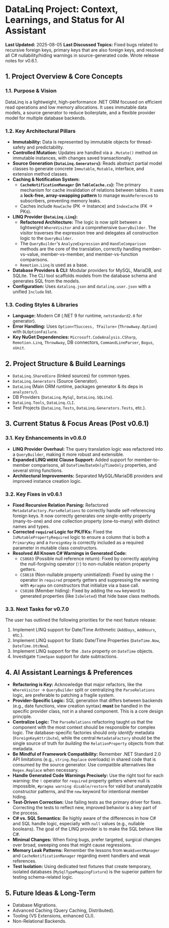 # DataLinq Project: Context, Learnings, and Status for AI Assistant

**Last Updated:** 2025-08-05
**Last Discussed Topics:** Fixed bugs related to recursive foreign keys, primary keys that are also foreign keys, and resolved all C# nullability/hiding warnings in source-generated code. Wrote release notes for v0.6.1.

## 1. Project Overview & Core Concepts

### 1.1. Purpose & Vision
DataLinq is a lightweight, high-performance .NET ORM focused on efficient read operations and low memory allocations. It uses immutable data models, a source generator to reduce boilerplate, and a flexible provider model for multiple database backends.

### 1.2. Key Architectural Pillars
*   **Immutability:** Data is represented by immutable objects for thread-safety and predictability.
*   **Controlled Mutation:** Updates are handled via a `.Mutate()` method on immutable instances, with changes saved transactionally.
*   **Source Generation (`DataLinq.Generators`):** Reads abstract partial model classes to generate concrete `Immutable`, `Mutable`, interface, and extension method classes.
*   **Caching & Notification System:**
    *   **`CacheNotificationManager` (in `TableCache.cs`):** The primary mechanism for cache invalidation of relations between tables. It uses a **lock-free, array-swapping pattern** to manage `WeakReference`s to subscribers, preventing memory leaks.
    *   Caches include `RowCache` (PK -> Instance) and `IndexCache` (FK -> PKs).
*   **LINQ Provider (`DataLinq.Linq`):**
    *   **Refactored Architecture:** The logic is now split between a lightweight `WhereVisitor` and a comprehensive `QueryBuilder`. The visitor traverses the expression tree and delegates all construction logic to the `QueryBuilder`.
    *   The `QueryBuilder`'s `AnalyzeExpression` and `HandleComparison` methods are the core of the translation, correctly handling member-vs-value, member-vs-member, and member-vs-function comparisons.
    *   `Remotion.Linq` is used as a base.
*   **Database Providers & CLI:** Modular providers for MySQL, MariaDB, and SQLite. The CLI tool scaffolds models from the database schema and generates SQL from the models.
*   **Configuration:** Uses `datalinq.json` and `datalinq.user.json` with a unified `Include` list.

### 1.3. Coding Styles & Libraries
*   **Language:** Modern C# (.NET 9 for runtime, `netstandard2.0` for generator).
*   **Error Handling:** Uses `Option<TSuccess, TFailure>` (`ThrowAway.Option`) with `DLOptionFailure`.
*   **Key NuGet Dependencies:** `Microsoft.CodeAnalysis.CSharp`, `Remotion.Linq`, `ThrowAway`, DB connectors, `CommandLineParser`, `Bogus`, `xUnit`.

## 2. Project Structure & Build Learnings

*   `DataLinq.SharedCore` (linked sources) for common types.
*   `DataLinq.Generators` (Source Generator).
*   `DataLinq` (Main ORM runtime, packages generator & its deps in `analyzers/`).
*   DB Providers (`DataLinq.MySql`, `DataLinq.SQLite`).
*   `DataLinq.Tools`, `DataLinq.CLI`.
*   Test Projects (`DataLinq.Tests`, `DataLinq.Generators.Tests`, etc.).

## 3. Current Status & Focus Areas (Post v0.6.1)

### 3.1. Key Enhancements in v0.6.0
*   **LINQ Provider Overhaul:** The query translation logic was refactored into a `QueryBuilder`, making it more robust and extensible.
*   **Expanded LINQ `WHERE` Clause Support:** Added support for member-to-member comparisons, all `DateTime`/`DateOnly`/`TimeOnly` properties, and several string functions.
*   **Architectural Improvements:** Separated MySQL/MariaDB providers and improved instance creation logic.

### 3.2. Key Fixes in v0.6.1
*   **Fixed Recursive Relation Parsing:** Refactored `MetadataFactory.ParseRelations` to correctly handle self-referencing foreign keys. It now correctly generates one single-entity property (many-to-one) and one collection property (one-to-many) with distinct names and types.
*   **Corrected `required` Logic for PK/FKs:** Fixed the `IsMutablePropertyRequired` logic to ensure a column that is both a `PrimaryKey` and a `ForeignKey` is correctly included as a required parameter in mutable class constructors.
*   **Resolved All Known C# Warnings in Generated Code:**
    *   `CS8603` (Possible null reference return): Fixed by correctly applying the null-forgiving operator (`!`) to non-nullable relation property getters.
    *   `CS8618` (Non-nullable property uninitialized): Fixed by using the `!` operator in `required` property getters and suppressing the warning with `#pragma` on constructors that initialize via a base call.
    *   `CS0108` (Member hiding): Fixed by adding the `new` keyword to generated properties (like `IsDeleted`) that hide base class methods.

### 3.3. Next Tasks for v0.7.0
The user has outlined the following priorities for the next feature release:
1.  Implement LINQ support for Date/Time Arithmetic (`AddDays`, `AddHours`, etc.).
2.  Implement LINQ support for Static Date/Time Properties (`DateTime.Now`, `DateTime.UtcNow`).
3.  Implement LINQ support for the `.Date` property on `DateTime` objects.
4.  Investigate `TimeSpan` support for date subtractions.

## 4. AI Assistant Learnings & Preferences

*   **Refactoring is Key:** Acknowledge that major refactors, like the `WhereVisitor` -> `QueryBuilder` split or centralizing the `ParseRelations` logic, are preferable to patching a fragile system.
*   **Provider-Specific Logic:** SQL generation that differs between backends (e.g., date functions, view creation syntax) **must** be handled in the specific provider class, not in a shared component. This is a core design principle.
*   **Centralize Logic:** The `ParseRelations` refactoring taught us that the component with the most context should be responsible for complex logic. The database-specific factories should only *identify* metadata (`ForeignKeyAttribute`), while the central `MetadataFactory` should be the single source of truth for *building* the `RelationProperty` objects from that metadata.
*   **Be Mindful of Framework Compatibility:** Remember .NET Standard 2.0 API limitations (e.g., `string.Replace` overloads) in shared code that is consumed by the source generator. Use compatible alternatives like `Regex.Replace` when necessary.
*   **Handle Generated Code Warnings Precisely:** Use the right tool for each warning: the `!` operator for `required` property getters where null is impossible, `#pragma warning disable/restore` for valid but unanalyzable constructor patterns, and the `new` keyword for intentional member hiding.
*   **Test-Driven Correction:** Use failing tests as the primary driver for fixes. Correcting the tests to reflect new, improved behavior is a key part of the process.
*   **C# vs. SQL Semantics:** Be highly aware of the differences in how C# and SQL handle logic, especially with `null` values (e.g., nullable booleans). The goal of the LINQ provider is to make the SQL behave like C#.
*   **Minimal Changes:** When fixing bugs, prefer targeted, surgical changes over broad, sweeping ones that might cause regressions.
*   **Memory Leak Patterns:** Remember the lessons from `WeakEventManager` and `CacheNotificationManager` regarding event handlers and weak references.
*   **Test Isolation:** Using dedicated test fixtures that create temporary, isolated databases (`MySqlTypeMappingFixture`) is the superior pattern for testing schema-related logic.

## 5. Future Ideas & Long-Term
*   Database Migrations.
*   Advanced Caching (Query Caching, Distributed).
*   Tooling (VS Extensions, enhanced CLI).
*   Non-Relational Backends.